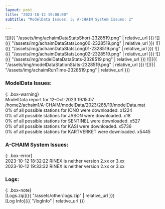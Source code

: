 ```yaml
---
layout: post
title: "2023-10-12 19:00:00"
subtitle: "ModelData Issues: 5; A-CHAIM System Issues: 2"

---
```


![]({{ "/assets/img/achaimDataStatsShort-2328519.png" | relative_url }})
![]({{ "/assets/img/achaimDataStatsLong00-2328519.png" | relative_url }})
![]({{ "/assets/img/achaimDataStatsLong01-2328519.png" | relative_url }})
![]({{ "/assets/img/achaimDataStatsLong02-2328519.png" | relative_url }})
![]({{ "/assets/img/modelDataDataStats-2328519.png" | relative_url }})
![]({{ "/assets/img/modelDataStationStats-2328519.png" | relative_url }})
![]({{ "/assets/img/achaimRunTime-2328519.png" | relative_url }})


### ModelData Issues:  
  
{: .box-warning}  
 ModelData report for 12-Oct-2023 19:15:07   
 /home2/achaim1/A-CHAIM/modelData/2023/285/19/modelData.mat   
 0% of all possible stations for IONO were downloaded. x1224   
 0% of all possible stations for JASON were downloaded. x18   
 0% of all possible stations for SENTINEL were downloaded. x527   
 0% of all possible stations for KASI were downloaded. x5736   
 0% of all possible stations for KARTVERKET were downloaded. x5445   
  
### A-CHAIM System Issues:  
  
{: .box-error}  
2023-10-12 18:32:22 RINEX is neither version 2.xx or 3.xx  
2023-10-12 19:33:32 RINEX is neither version 2.xx or 3.xx  

### Logs:  
  
{: .box-note}  
[Logs.zip]({{ "/assets/other/logs.zip" | relative_url }})  
[Log Info]({{ "/logInfo" | relative_url }})  
